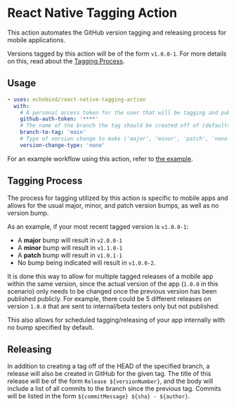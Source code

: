 # React Native Tagging Action

This action automates the GitHub version tagging and releasing process for mobile applications.

Versions tagged by this action will be of the form `v1.0.0-1`. For more details on this, read about the [Tagging Process](#tagging-process).
## Usage

```yaml
- uses: echobind/react-native-tagging-action
  with:
    # A personal access token for the user that will be tagging and publishing the releases
    github-auth-token: '****'
    # The name of the branch the tag should be created off of (defaults to 'main')
    branch-to-tag: 'main'
    # Type of version change to make ('major', 'minor', 'patch', 'none' - defaults to 'none')
    version-change-type: 'none'
```

For an example workflow using this action, refer to [the example](https://github.com/DominicSherman/react-native-tagging-action/blob/master/.github/workflows/example.yml).

## Tagging Process

The process for tagging utilized by this action is specific to mobile apps and allows for the usual major, minor, and patch version bumps, as well as no version bump.

As an example, if your most recent tagged version is `v1.0.0-1`:
* A **major** bump will result in `v2.0.0-1`
* A **minor** bump will result in `v1.1.0-1`
* A **patch** bump will result in `v1.0.1-1`
* No bump being indicated will result in `v1.0.0-2`.

It is done this way to allow for multiple tagged releases of a mobile app within the same version, since the actual version of the app (`1.0.0` in this scenario) only needs to be changed once the previous version has been published publicly. For example, there could be 5 different releases on version `1.0.0` that are sent to internal/beta testers only but not published.

This also allows for scheduled tagging/releasing of your app internally with no bump specified by default.

## Releasing

In addition to creating a tag off of the HEAD of the specified branch, a release will also be created in GitHub for the given tag. The title of this release will be of the form `Release ${versionNumber}`, and the body will include a list of all commits to the branch since the previous tag. Commits will be listed in the form `${commitMessage} ${sha} - ${author}`. 